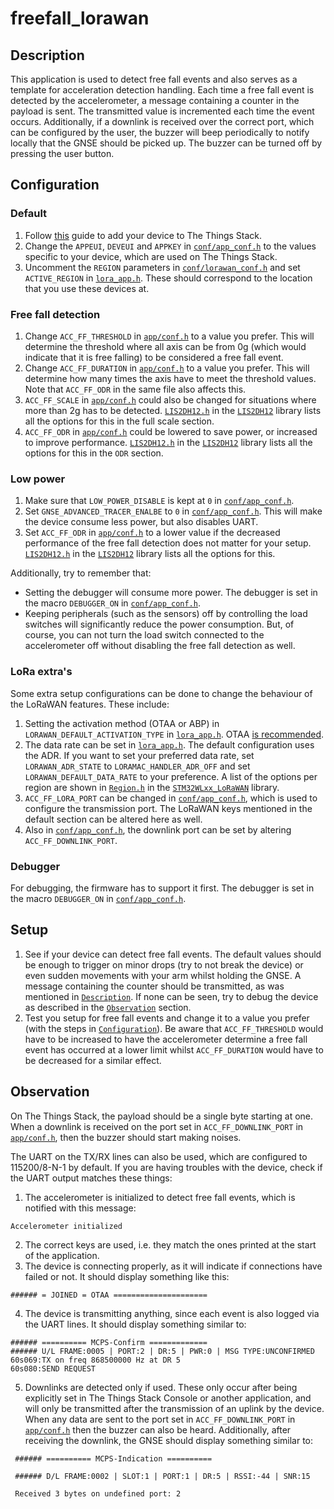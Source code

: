# freefall\_lorawan

## Description

This application is used to detect free fall events and also serves as a template for acceleration detection handling. Each time a free fall event is detected by the accelerometer, a message containing a counter in the payload is sent. The transmitted value is incremented each time the event occurs. Additionally, if a downlink is received over the correct port, which can be configured by the user, the buzzer will beep periodically to notify locally that the GNSE should be picked up. The buzzer can be turned off by pressing the user button.

## Configuration

### Default
1. Follow [this](https://www.thethingsindustries.com/docs/devices/adding-devices/) guide to add your device to The Things Stack.
2. Change the `APPEUI`, `DEVEUI` and `APPKEY` in [`conf/app_conf.h`](./conf/app_conf.h) to the values specific to your device, which are used on The Things Stack.
3. Uncomment the `REGION` parameters in [`conf/lorawan_conf.h`](./conf/lorawan_conf.h) and set `ACTIVE_REGION` in [`lora_app.h`](./lora_app.h). These should correspond to the location that you use these devices at.

### Free fall detection
1. Change `ACC_FF_THRESHOLD` in [`app/conf.h`](./conf/app_conf.h) to a value you prefer. This will determine the threshold where all axis can be from 0g (which would indicate that it is free falling) to be considered a free fall event.
2. Change `ACC_FF_DURATION` in [`app/conf.h`](./conf/app_conf.h) to a value you prefer. This will determine how many times the axis have to meet the threshold values. Note that `ACC_FF_ODR` in the same file also affects this.
3. `ACC_FF_SCALE` in [`app/conf.h`](./conf/app_conf.h) could also be changed for situations where more than 2g has to be detected. [`LIS2DH12.h`](../../lib/LIS2DH12/LIS2DH12.h) in the [`LIS2DH12`](../../lib/LIS2DH12/) library lists all the options for this in the full scale section.
4. `ACC_FF_ODR` in [`app/conf.h`](./conf/app_conf.h) could be lowered to save power, or increased to improve performance. [`LIS2DH12.h`](../../lib/LIS2DH12/LIS2DH12.h) in the [`LIS2DH12`](../../lib/LIS2DH12/) library lists all the options for this in the `ODR` section.

### Low power

1. Make sure that `LOW_POWER_DISABLE` is kept at `0` in [`conf/app_conf.h`](./conf/app_conf.h).
2. Set `GNSE_ADVANCED_TRACER_ENALBE` to `0` in [`conf/app_conf.h`](./conf/app_conf.h). This will make the device consume less power, but also disables UART.
3. Set `ACC_FF_ODR` in [`app/conf.h`](./conf/app_conf.h) to a lower value if the decreased performance of the free fall detection does not matter for your setup. [`LIS2DH12.h`](../../lib/LIS2DH12/LIS2DH12.h) in the [`LIS2DH12`](../../lib/LIS2DH12/) library lists all the options for this.

Additionally, try to remember that:

- Setting the debugger will consume more power. The debugger is set in the macro `DEBUGGER_ON` in [`conf/app_conf.h`](./conf/app_conf.h).
- Keeping peripherals (such as the sensors) off by controlling the load switches will significantly reduce the power consumption. But, of course, you can not turn the load switch connected to the accelerometer off without disabling the free fall detection as well.

### LoRa extra's

Some extra setup configurations can be done to change the behaviour of the LoRaWAN features. These include:

1. Setting the activation method (OTAA or ABP) in `LORAWAN_DEFAULT_ACTIVATION_TYPE` in [`lora_app.h`](./lora_app.h). OTAA [is recommended](https://www.thethingsindustries.com/docs/devices/abp-vs-otaa/).
2. The data rate can be set in [`lora_app.h`](./lora_app.h). The default configuration uses the ADR. If you want to set your preferred data rate, set `LORAWAN_ADR_STATE` to `LORAMAC_HANDLER_ADR_OFF` and set `LORAWAN_DEFAULT_DATA_RATE` to your preference. A list of the options per region are shown in [`Region.h`](../../lib/STM32WLxx_LoRaWAN/LoRaWAN/Mac/region/Region.h) in the [`STM32WLxx_LoRaWAN`](../../lib/STM32WLxx_LoRaWAN) library.
3. `ACC_FF_LORA_PORT` can be changed in [`conf/app_conf.h`](./conf/app_conf.h), which is used to configure the transmission port. The LoRaWAN keys mentioned in the default section can be altered here as well.
4. Also in [`conf/app_conf.h`](./conf/app_conf.h), the downlink port can be set by altering `ACC_FF_DOWNLINK_PORT`.

### Debugger

For debugging, the firmware has to support it first. The debugger is set in the macro `DEBUGGER_ON` in [`conf/app_conf.h`](./conf/app_conf.h).

## Setup

1. See if your device can detect free fall events. The default values should be enough to trigger on minor drops (try to not break the device) or even sudden movements with your arm whilst holding the GNSE. A message containing the counter should be transmitted, as was mentioned in [`Description`](#description). If none can be seen, try to debug the device as described in the [`Observation`](#observation) section.
2. Test you setup for free fall events and change it to a value you prefer (with the steps in [`Configuration`](#configuration)). Be aware that `ACC_FF_THRESHOLD` would have to be increased to have the accelerometer determine a free fall event has occurred at a lower limit whilst `ACC_FF_DURATION` would have to be decreased for a similar effect.

## Observation

On The Things Stack, the payload should be a single byte starting at one. When a downlink is received on the port set in `ACC_FF_DOWNLINK_PORT` in [`app/conf.h`](./conf/app_conf.h), then the buzzer should start making noises.

The UART on the TX/RX lines can also be used, which are configured to 115200/8-N-1 by default. If you are having troubles with the device, check if the UART output matches these things:

1. The accelerometer is initialized to detect free fall events, which is notified with this message:

```
Accelerometer initialized
```

2. The correct keys are used, i.e. they match the ones printed at the start of the application.
3. The device is connecting properly, as it will indicate if connections have failed or not. It should display something like this:

```
###### = JOINED = OTAA =====================
```

4. The device is transmitting anything, since each event is also logged via the UART lines. It should display something similar to:

```
###### ========== MCPS-Confirm =============
###### U/L FRAME:0005 | PORT:2 | DR:5 | PWR:0 | MSG TYPE:UNCONFIRMED
60s069:TX on freq 868500000 Hz at DR 5
60s080:SEND REQUEST
```

5. Downlinks are detected only if used. These only occur after being explicitly set in The Things Stack Console or another application, and will only be transmitted after the transmission of an uplink by the device. When any data are sent to the port set in `ACC_FF_DOWNLINK_PORT` in [`app/conf.h`](./conf/app_conf.h) then the buzzer can also be heard. Additionally, after receiving the downlink, the GNSE should display something similar to:

```
 ###### ========== MCPS-Indication ==========

 ###### D/L FRAME:0002 | SLOT:1 | PORT:1 | DR:5 | RSSI:-44 | SNR:15

 Received 3 bytes on undefined port: 2
```
